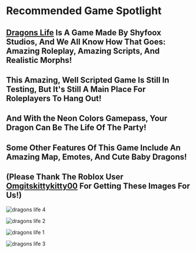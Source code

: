 # Recommended Game Spotlight

## [Dragons Life](https://www.roblox.com/games/537991124/Dragons-Life-Testing) Is A Game Made By Shyfoox Studios, And We All Know How That Goes: Amazing Roleplay, Amazing Scripts, And Realistic Morphs!

## This Amazing, Well Scripted Game Is Still In Testing, But It's Still A Main Place For Roleplayers To Hang Out!

## And With the Neon Colors Gamepass, Your Dragon Can Be The Life Of The Party!

## Some Other Features Of This Game Include An Amazing Map, Emotes, And Cute Baby Dragons!

## (Please Thank The Roblox User [Omgitskittykitty00](https://www.roblox.com/users/203477235/profile) For Getting These Images For Us!)


![dragons life 4](https://user-images.githubusercontent.com/37088658/39726953-cc1cc2a4-521e-11e8-82fc-7ec9c0243cbf.png)

![dragons life 2](https://user-images.githubusercontent.com/37088658/39726975-e46be538-521e-11e8-9dc1-6813a5f202c0.png)

![dragons life 1](https://user-images.githubusercontent.com/37088658/39726984-efc5c174-521e-11e8-8903-ef84f2938796.png)

![dragons life 3](https://user-images.githubusercontent.com/37088658/39726998-fdc29e78-521e-11e8-92bf-a7f654555ce0.png)



